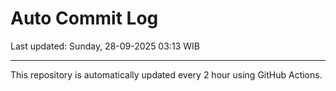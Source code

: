 # Auto Commit Log

Last updated: Sunday, 28-09-2025 03:13 WIB

---

This repository is automatically updated every 2 hour using GitHub Actions.

